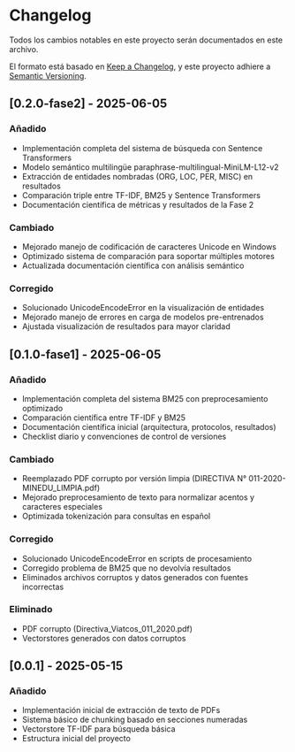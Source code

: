 # Changelog

Todos los cambios notables en este proyecto serán documentados en este archivo.

El formato está basado en [Keep a Changelog](https://keepachangelog.com/es-ES/1.0.0/),
y este proyecto adhiere a [Semantic Versioning](https://semver.org/spec/v2.0.0.html).

## [0.2.0-fase2] - 2025-06-05

### Añadido
- Implementación completa del sistema de búsqueda con Sentence Transformers
- Modelo semántico multilingüe paraphrase-multilingual-MiniLM-L12-v2
- Extracción de entidades nombradas (ORG, LOC, PER, MISC) en resultados
- Comparación triple entre TF-IDF, BM25 y Sentence Transformers
- Documentación científica de métricas y resultados de la Fase 2

### Cambiado
- Mejorado manejo de codificación de caracteres Unicode en Windows
- Optimizado sistema de comparación para soportar múltiples motores
- Actualizada documentación científica con análisis semántico

### Corregido
- Solucionado UnicodeEncodeError en la visualización de entidades
- Mejorado manejo de errores en carga de modelos pre-entrenados
- Ajustada visualización de resultados para mayor claridad

## [0.1.0-fase1] - 2025-06-05

### Añadido
- Implementación completa del sistema BM25 con preprocesamiento optimizado
- Comparación científica entre TF-IDF y BM25
- Documentación científica inicial (arquitectura, protocolos, resultados)
- Checklist diario y convenciones de control de versiones

### Cambiado
- Reemplazado PDF corrupto por versión limpia (DIRECTIVA N° 011-2020-MINEDU_LIMPIA.pdf)
- Mejorado preprocesamiento de texto para normalizar acentos y caracteres especiales
- Optimizada tokenización para consultas en español

### Corregido
- Solucionado UnicodeEncodeError en scripts de procesamiento
- Corregido problema de BM25 que no devolvía resultados
- Eliminados archivos corruptos y datos generados con fuentes incorrectas

### Eliminado
- PDF corrupto (Directiva_Viatcos_011_2020.pdf)
- Vectorstores generados con datos corruptos

## [0.0.1] - 2025-05-15

### Añadido
- Implementación inicial de extracción de texto de PDFs
- Sistema básico de chunking basado en secciones numeradas
- Vectorstore TF-IDF para búsqueda básica
- Estructura inicial del proyecto
